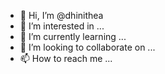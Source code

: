 - 👋 Hi, I’m @dhinithea
- 👀 I’m interested in ...
- 🌱 I’m currently learning ...
- 💞️ I’m looking to collaborate on ...
- 📫 How to reach me ...

<!---
dhinithea/dhinithea is a ✨ special ✨ repository because its `README.md` (this file) appears on your GitHub profile.
You can click the Preview link to take a look at your changes.
--->

